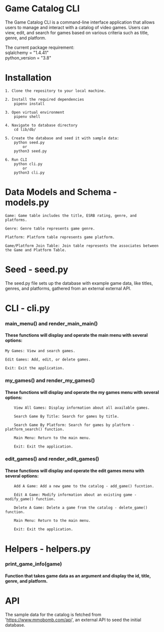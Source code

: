 # Game Catalog CLI

The Game Catalog CLI is a command-line interface application that allows users to manage and interact with a catalog of video games. Users can view, edit, and search for games based on various criteria such as title, genre, and platform.

The current package requirement:<br>
sqlalchemy = "1.4.41"<br>
python_version = "3.8"

# Installation

    1. Clone the repository to your local machine.

    2. Install the required dependencies
        pipenv install

    3. Open virtual environment
        pipenv shell

    4. Navigate to database directory
        cd lib/db/

    5. Create the database and seed it with sample data:
        python seed.py
            or
        python3 seed.py

    6. Run CLI
        python cli.py
            or
        python3 cli.py

# Data Models and Schema - models.py

    Game: Game table includes the title, ESRB rating, genre, and platforms.

    Genre: Genre table represents game genre.

    Platform: Platform table represents game platform.

    Game/Platform Join Table: Join table represents the associates between the Game and Platform Table.

# Seed - seed.py

The seed.py file sets up the database with example game data, like titles, genres, and platforms, gathered from an external external API.

# CLI - cli.py

<h3>main_menu() and render_main_main()</h3> 
<h4>These functions will display and operate the main menu with several options:</h4>

    My Games: View and search games.

    Edit Games: Add, edit, or delete games.

    Exit: Exit the application.

<h3>my_games() and render_my_games()</h3>
<h4>These functions will display and operate the my games menu with several options:</h4>

        View All Games: Display information about all available games.

        Search Game By Title: Search for games by title.

        Search Game By Platform: Search for games by platform - platform_search() function.

        Main Menu: Return to the main menu.

        Exit: Exit the application.

<h3>edit_games() and render_edit_games()</h3>
<h4>These functions will display and operate the edit games menu with several options:</h4>

        Add A Game: Add a new game to the catalog - add_game() fucntion.

        Edit A Game: Modify information about an existing game - modify_game() function.

        Delete A Game: Delete a game from the catalog - delete_game() function.

        Main Menu: Return to the main menu.

        Exit: Exit the application.

# Helpers - helpers.py

<h3>print_game_info(game)</h3> 
<h4>Function that takes game data as an argument and display the id, title, genre, and platform.</h4>

# API

The sample data for the catalog is fetched from 'https://www.mmobomb.com/api', an external API to seed the initial database.
